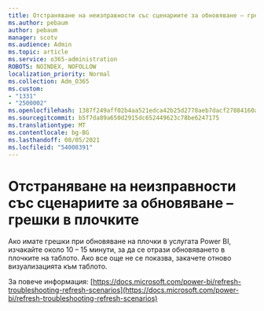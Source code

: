 ```yaml
---
title: Отстраняване на неизправности със сценариите за обновяване – грешки в плочките
ms.author: pebaum
author: pebaum
manager: scotv
ms.audience: Admin
ms.topic: article
ms.service: o365-administration
ROBOTS: NOINDEX, NOFOLLOW
localization_priority: Normal
ms.collection: Adm_O365
ms.custom:
- "1331"
- "2500002"
ms.openlocfilehash: 1387f249aff02b4aa521edca42b25d2778aeb7dacf27884160ae3a252959f6c9
ms.sourcegitcommit: b5f7da89a650d2915dc652449623c78be6247175
ms.translationtype: MT
ms.contentlocale: bg-BG
ms.lasthandoff: 08/05/2021
ms.locfileid: "54008391"
---
```

# <a name="troubleshooting-refresh-scenarios---tile-errors"></a>Отстраняване на неизправности със сценариите за обновяване – грешки в плочките

Ако имате грешки при обновяване на плочки в услугата Power BI, изчакайте около 10 – 15 минути, за да се отрази обновяването в плочките на таблото. Ако все още не се показва, закачете отново визуализацията към таблото.

За повече информация: [https://docs.microsoft.com/power-bi/refresh-troubleshooting-refresh-scenarios](https://docs.microsoft.com/power-bi/refresh-troubleshooting-refresh-scenarios)

